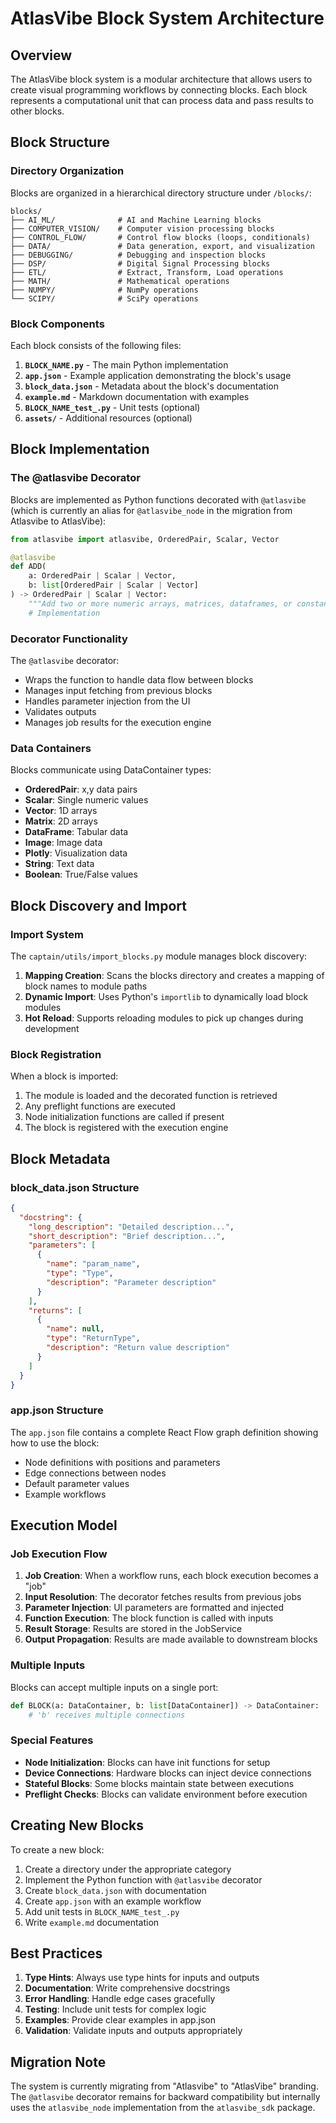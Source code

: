 # AtlasVibe Block System Architecture

## Overview

The AtlasVibe block system is a modular architecture that allows users to create visual programming workflows by connecting blocks. Each block represents a computational unit that can process data and pass results to other blocks.

## Block Structure

### Directory Organization

Blocks are organized in a hierarchical directory structure under `/blocks/`:

```
blocks/
├── AI_ML/              # AI and Machine Learning blocks
├── COMPUTER_VISION/    # Computer vision processing blocks
├── CONTROL_FLOW/       # Control flow blocks (loops, conditionals)
├── DATA/               # Data generation, export, and visualization
├── DEBUGGING/          # Debugging and inspection blocks
├── DSP/                # Digital Signal Processing blocks
├── ETL/                # Extract, Transform, Load operations
├── MATH/               # Mathematical operations
├── NUMPY/              # NumPy operations
└── SCIPY/              # SciPy operations
```

### Block Components

Each block consists of the following files:

1. **`BLOCK_NAME.py`** - The main Python implementation
2. **`app.json`** - Example application demonstrating the block's usage
3. **`block_data.json`** - Metadata about the block's documentation
4. **`example.md`** - Markdown documentation with examples
5. **`BLOCK_NAME_test_.py`** - Unit tests (optional)
6. **`assets/`** - Additional resources (optional)

## Block Implementation

### The @atlasvibe Decorator

Blocks are implemented as Python functions decorated with `@atlasvibe` (which is currently an alias for `@atlasvibe_node` in the migration from Atlasvibe to AtlasVibe):

```python
from atlasvibe import atlasvibe, OrderedPair, Scalar, Vector

@atlasvibe
def ADD(
    a: OrderedPair | Scalar | Vector, 
    b: list[OrderedPair | Scalar | Vector]
) -> OrderedPair | Scalar | Vector:
    """Add two or more numeric arrays, matrices, dataframes, or constants element-wise."""
    # Implementation
```

### Decorator Functionality

The `@atlasvibe` decorator:
- Wraps the function to handle data flow between blocks
- Manages input fetching from previous blocks
- Handles parameter injection from the UI
- Validates outputs
- Manages job results for the execution engine

### Data Containers

Blocks communicate using DataContainer types:
- **OrderedPair**: x,y data pairs
- **Scalar**: Single numeric values
- **Vector**: 1D arrays
- **Matrix**: 2D arrays
- **DataFrame**: Tabular data
- **Image**: Image data
- **Plotly**: Visualization data
- **String**: Text data
- **Boolean**: True/False values

## Block Discovery and Import

### Import System

The `captain/utils/import_blocks.py` module manages block discovery:

1. **Mapping Creation**: Scans the blocks directory and creates a mapping of block names to module paths
2. **Dynamic Import**: Uses Python's `importlib` to dynamically load block modules
3. **Hot Reload**: Supports reloading modules to pick up changes during development

### Block Registration

When a block is imported:
1. The module is loaded and the decorated function is retrieved
2. Any preflight functions are executed
3. Node initialization functions are called if present
4. The block is registered with the execution engine

## Block Metadata

### block_data.json Structure

```json
{
  "docstring": {
    "long_description": "Detailed description...",
    "short_description": "Brief description...",
    "parameters": [
      {
        "name": "param_name",
        "type": "Type",
        "description": "Parameter description"
      }
    ],
    "returns": [
      {
        "name": null,
        "type": "ReturnType",
        "description": "Return value description"
      }
    ]
  }
}
```

### app.json Structure

The `app.json` file contains a complete React Flow graph definition showing how to use the block:
- Node definitions with positions and parameters
- Edge connections between nodes
- Default parameter values
- Example workflows

## Execution Model

### Job Execution Flow

1. **Job Creation**: When a workflow runs, each block execution becomes a "job"
2. **Input Resolution**: The decorator fetches results from previous jobs
3. **Parameter Injection**: UI parameters are formatted and injected
4. **Function Execution**: The block function is called with inputs
5. **Result Storage**: Results are stored in the JobService
6. **Output Propagation**: Results are made available to downstream blocks

### Multiple Inputs

Blocks can accept multiple inputs on a single port:
```python
def BLOCK(a: DataContainer, b: list[DataContainer]) -> DataContainer:
    # 'b' receives multiple connections
```

### Special Features

- **Node Initialization**: Blocks can have init functions for setup
- **Device Connections**: Hardware blocks can inject device connections
- **Stateful Blocks**: Some blocks maintain state between executions
- **Preflight Checks**: Blocks can validate environment before execution

## Creating New Blocks

To create a new block:

1. Create a directory under the appropriate category
2. Implement the Python function with `@atlasvibe` decorator
3. Create `block_data.json` with documentation
4. Create `app.json` with an example workflow
5. Add unit tests in `BLOCK_NAME_test_.py`
6. Write `example.md` documentation

## Best Practices

1. **Type Hints**: Always use type hints for inputs and outputs
2. **Documentation**: Write comprehensive docstrings
3. **Error Handling**: Handle edge cases gracefully
4. **Testing**: Include unit tests for complex logic
5. **Examples**: Provide clear examples in app.json
6. **Validation**: Validate inputs and outputs appropriately

## Migration Note

The system is currently migrating from "Atlasvibe" to "AtlasVibe" branding. The `@atlasvibe` decorator remains for backward compatibility but internally uses the `atlasvibe_node` implementation from the `atlasvibe_sdk` package.
